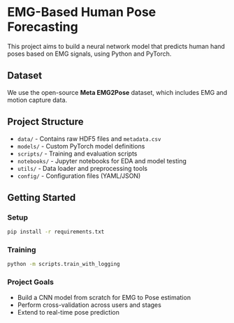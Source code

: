 # EMG-Based Human Pose Forecasting

This project aims to build a neural network model that predicts human hand poses based on EMG signals, using Python and PyTorch.

## Dataset

We use the open-source **Meta EMG2Pose** dataset, which includes EMG and motion capture data.

## Project Structure

- `data/` - Contains raw HDF5 files and `metadata.csv`
- `models/` - Custom PyTorch model definitions
- `scripts/` - Training and evaluation scripts
- `notebooks/` - Jupyter notebooks for EDA and model testing
- `utils/` - Data loader and preprocessing tools
- `config/` - Configuration files (YAML/JSON)

## Getting Started

### Setup

```bash
pip install -r requirements.txt
```

### Training

```bash
python -m scripts.train_with_logging
```

### Project Goals

- Build a CNN model from scratch for EMG to Pose estimation
- Perform cross-validation across users and stages
- Extend to real-time pose prediction

